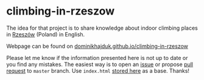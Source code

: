 # climbing-in-rzeszow

The idea for that project is to share knowledge about indoor climbing places in [Rzeszów](https://www.google.pl/maps/place/Rzesz%C3%B3w/@50.0081271,21.9339822,12.08z/data=!4m5!3m4!1s0x473cfae3cc14d449:0xd2240d31b33eb2ed!8m2!3d50.0411867!4d21.9991196?hl=pl) (Poland) in English. 

Webpage can be found on [dominikhajduk.github.io/climbing-in-rzeszow](https://dominikhajduk.github.io/climbing-in-rzeszow/)

Please let me know if the information presented here is not up to date or you find any mistakes. The easiest way is to open an [issue](https://github.com/dominikhajduk/climbing-in-rzeszow/issues/new) or propose [pull request](https://github.com/dominikhajduk/climbing-in-rzeszow/pull/new/gh-pages) to `master` branch. Use `index.html` [stored here](https://github.com/dominikhajduk/climbing-in-rzeszow/blob/master/index.html) as a base. Thanks!
